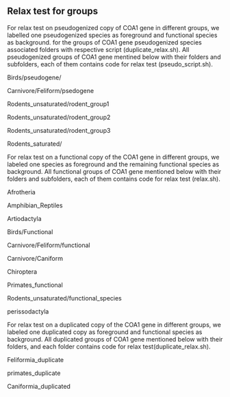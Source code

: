 ## Relax test for groups
For relax test on pseudogenized copy of COA1 gene in different groups, we labelled one pseudogenized species as foreground and functional species as background.
for the groups of COA1 gene pseudogenized species associated folders with respective script (duplicate_relax.sh).
All pseudogenized groups of COA1 gene mentined below with their folders and subfolders, each of them contains  code for relax test (pseudo_script.sh).


Birds/pseudogene/

Carnivore/Feliform/psedogene

Rodents_unsaturated/rodent_group1

Rodents_unsaturated/rodent_group2      

Rodents_unsaturated/rodent_group3

Rodents_saturated/ 

For relax test on a functional copy of the COA1 gene in different groups, we labeled one species as foreground and the remaining functional species as background.
All functional groups of COA1 gene mentioned below with their folders and subfolders, each of them contains code for relax test (relax.sh).

Afrotheria

Amphibian_Reptiles

Artiodactyla 

Birds/Functional

Carnivore/Feliform/functional

Carnivore/Caniform

Chiroptera 

Primates_functional 

Rodents_unsaturated/functional_species 

perissodactyla 

For relax test on a duplicated copy of the COA1 gene in different groups, we labeled one duplicated copy as foreground and functional species as background.
All duplicated groups of COA1 gene mentioned below with their folders, and each folder contains code for relax test(duplicate_relax.sh).

Feliformia_duplicate 

primates_duplicate

Caniformia_duplicated
